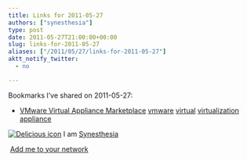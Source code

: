 ```yaml
---
title: Links for 2011-05-27
authors: ["synesthesia"]
type: post
date: 2011-05-27T21:00:00+00:00
slug: links-for-2011-05-27 
aliases: ["/2011/05/27/links-for-2011-05-27"]
aktt_notify_twitter:
  - no

---
```

Bookmarks I&#8217;ve shared on 2011-05-27:

  * [VMware Virtual Appliance Marketplace][1] 
    [vmware][2] [virtual][3] [virtualization][4] [appliance][5] </li> </ul> 
    
    <p class="deliciouslink">
      <a href="https://del.icio.us/synesthesia" title="See all my bookmarks on del.icio.us"><img src="https://www.synesthesia.co.uk/images/deliciousicon.jpg" alt="Delicious icon" /></a>&nbsp;I am <a href="https://del.icio.us/synesthesia" title="See all my bookmarks on del.icio.us">Synesthesia</a>
    </p>
    
    <p class="deliciouslink">
      <a href="https://del.icio.us/network?add=synesthesia" title="Add me to your del.icio.us network"><img src="https://www.synesthesia.co.uk/images/add.gif" alt="" /></a>&nbsp;<a href="https://del.icio.us/network?add=synesthesia" title="Add me to your del.icio.us network">Add me to your network</a>
    </p>

 [1]: https://www.vmware.com/appliances
 [2]: https://www.delicious.com/synesthesia/vmware
 [3]: https://www.delicious.com/synesthesia/virtual
 [4]: https://www.delicious.com/synesthesia/virtualization
 [5]: https://www.delicious.com/synesthesia/appliance